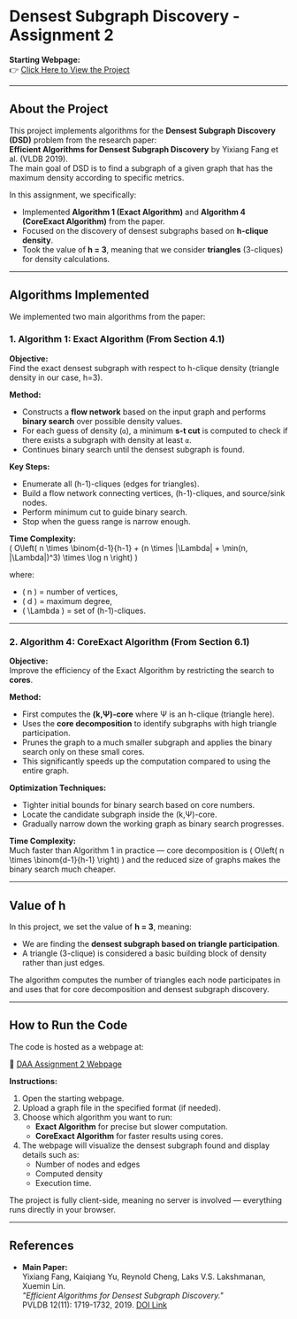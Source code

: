 # Densest Subgraph Discovery - Assignment 2

**Starting Webpage:**  
👉 [Click Here to View the Project](https://krish080403.github.io/DAA-Assignment-2/Hosting/main.html)

---

## About the Project

This project implements algorithms for the **Densest Subgraph Discovery (DSD)** problem from the research paper:  
**Efficient Algorithms for Densest Subgraph Discovery** by Yixiang Fang et al. (VLDB 2019).  
The main goal of DSD is to find a subgraph of a given graph that has the maximum density according to specific metrics.

In this assignment, we specifically:
- Implemented **Algorithm 1 (Exact Algorithm)** and **Algorithm 4 (CoreExact Algorithm)** from the paper.
- Focused on the discovery of densest subgraphs based on **h-clique density**.
- Took the value of **h = 3**, meaning that we consider **triangles** (3-cliques) for density calculations.

---

## Algorithms Implemented

We implemented two main algorithms from the paper:

### 1. Algorithm 1: Exact Algorithm (From Section 4.1)

**Objective:**  
Find the exact densest subgraph with respect to h-clique density (triangle density in our case, h=3).

**Method:**  
- Constructs a **flow network** based on the input graph and performs **binary search** over possible density values.
- For each guess of density (`α`), a minimum **s-t cut** is computed to check if there exists a subgraph with density at least `α`.
- Continues binary search until the densest subgraph is found.

**Key Steps:**
- Enumerate all (h-1)-cliques (edges for triangles).
- Build a flow network connecting vertices, (h-1)-cliques, and source/sink nodes.
- Perform minimum cut to guide binary search.
- Stop when the guess range is narrow enough.

**Time Complexity:**  
\( O\left( n \times \binom{d-1}{h-1} + (n \times |\Lambda| + \min(n, |\Lambda|)^3) \times \log n \right) \)

where:
- \( n \) = number of vertices,
- \( d \) = maximum degree,
- \( \Lambda \) = set of (h-1)-cliques.

---

### 2. Algorithm 4: CoreExact Algorithm (From Section 6.1)

**Objective:**  
Improve the efficiency of the Exact Algorithm by restricting the search to **cores**.

**Method:**  
- First computes the **(k,Ψ)-core** where Ψ is an h-clique (triangle here).
- Uses the **core decomposition** to identify subgraphs with high triangle participation.
- Prunes the graph to a much smaller subgraph and applies the binary search only on these small cores.
- This significantly speeds up the computation compared to using the entire graph.

**Optimization Techniques:**
- Tighter initial bounds for binary search based on core numbers.
- Locate the candidate subgraph inside the (k,Ψ)-core.
- Gradually narrow down the working graph as binary search progresses.

**Time Complexity:**  
Much faster than Algorithm 1 in practice — core decomposition is \( O\left( n \times \binom{d-1}{h-1} \right) \) and the reduced size of graphs makes the binary search much cheaper.

---

## Value of **h**

In this project, we set the value of **h = 3**, meaning:
- We are finding the **densest subgraph based on triangle participation**.
- A triangle (3-clique) is considered a basic building block of density rather than just edges.

The algorithm computes the number of triangles each node participates in and uses that for core decomposition and densest subgraph discovery.

---

## How to Run the Code

The code is hosted as a webpage at:

🔗 [DAA Assignment 2 Webpage](https://krish080403.github.io/DAA-Assignment-2/Hosting/main.html)

**Instructions:**
1. Open the starting webpage.
2. Upload a graph file in the specified format (if needed).
3. Choose which algorithm you want to run:
   - **Exact Algorithm** for precise but slower computation.
   - **CoreExact Algorithm** for faster results using cores.
4. The webpage will visualize the densest subgraph found and display details such as:
   - Number of nodes and edges
   - Computed density
   - Execution time.

The project is fully client-side, meaning no server is involved — everything runs directly in your browser.

---

## References

- **Main Paper:**  
Yixiang Fang, Kaiqiang Yu, Reynold Cheng, Laks V.S. Lakshmanan, Xuemin Lin.  
*"Efficient Algorithms for Densest Subgraph Discovery."*  
PVLDB 12(11): 1719-1732, 2019. [DOI Link](https://doi.org/10.14778/3342263.3342645)

